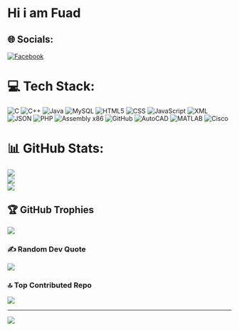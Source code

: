 <h1>Hi i am Fuad</h1>

## 🌐 Socials:
[![Facebook](https://img.shields.io/badge/Facebook-%231877F2.svg?logo=Facebook&logoColor=white)](https://facebook.com/https://www.facebook.com/fuad.islam.2010) 

# 💻 Tech Stack:
![C](https://img.shields.io/badge/c-%2300599C.svg?style=for-the-badge&logo=c&logoColor=white) ![C++](https://img.shields.io/badge/c++-%2300599C.svg?style=for-the-badge&logo=c%2B%2B&logoColor=white) ![Java](https://img.shields.io/badge/java-%23ED8B00.svg?style=for-the-badge&logo=openjdk&logoColor=white)  ![MySQL](https://img.shields.io/badge/mysql-%2300f.svg?style=for-the-badge&logo=mysql&logoColor=white)  ![HTML5](https://img.shields.io/badge/html5-%23E34F26.svg?style=for-the-badge&logo=html5&logoColor=white)  ![CSS](https://img.shields.io/badge/css3-%231572B6.svg?style=for-the-badge&logo=css3&logoColor=white)  ![JavaScript](https://img.shields.io/badge/javascript-%23323330.svg?style=for-the-badge&logo=javascript&logoColor=%23F7DF1E)  ![XML](https://img.shields.io/badge/xml-%23FF6600.svg?style=for-the-badge&logo=xml&logoColor=white)  ![JSON](https://img.shields.io/badge/json-%23000000.svg?style=for-the-badge&logo=json&logoColor=white)  ![PHP](https://img.shields.io/badge/php-%23777BB4.svg?style=for-the-badge&logo=php&logoColor=white) ![Assembly x86](https://img.shields.io/badge/assembly%20x86-%2300599C.svg?style=for-the-badge&logo=assembly&logoColor=white)  ![GitHub](https://img.shields.io/badge/github-%23121011.svg?style=for-the-badge&logo=github&logoColor=white)  ![AutoCAD](https://img.shields.io/badge/autocad-%23EE1C25.svg?style=for-the-badge&logo=autodesk&logoColor=white)  ![MATLAB](https://img.shields.io/badge/matlab-%23FF6600.svg?style=for-the-badge&logo=mathworks&logoColor=white)  ![Cisco](https://img.shields.io/badge/cisco-%230049A0.svg?style=for-the-badge&logo=cisco&logoColor=white)


# 📊 GitHub Stats:
![](https://github-readme-stats.vercel.app/api?username=Fuad2e3&theme=dark&hide_border=false&include_all_commits=false&count_private=false)<br/>
![](https://github-readme-streak-stats.herokuapp.com/?user=Fuad2e3&theme=dark&hide_border=false)<br/>
![](https://github-readme-stats.vercel.app/api/top-langs/?username=Fuad2e3&theme=dark&hide_border=false&include_all_commits=false&count_private=false&layout=compact)

## 🏆 GitHub Trophies
![](https://github-profile-trophy.vercel.app/?username=Fuad2e3&theme=radical&no-frame=false&no-bg=true&margin-w=4)

### ✍️ Random Dev Quote
![](https://quotes-github-readme.vercel.app/api?type=horizontal&theme=radical)

### 🔝 Top Contributed Repo
![](https://github-contributor-stats.vercel.app/api?username=Fuad2e3&limit=5&theme=dark&combine_all_yearly_contributions=true)

---
[![](https://visitcount.itsvg.in/api?id=Fuad2e3&icon=0&color=0)](https://visitcount.itsvg.in)

<!-- Proudly created with GPRM ( https://gprm.itsvg.in ) -->
